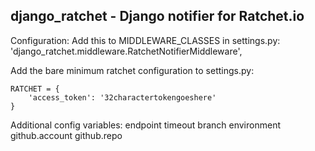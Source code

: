 django_ratchet - Django notifier for Ratchet.io
-----------------------------------------------

Configuration:
Add this to MIDDLEWARE_CLASSES in settings.py:
    'django_ratchet.middleware.RatchetNotifierMiddleware',

Add the bare minimum ratchet configuration to settings.py:
    
    RATCHET = {
        'access_token': '32charactertokengoeshere'
    }

Additional config variables:
    endpoint
    timeout
    branch
    environment
    github.account
    github.repo

